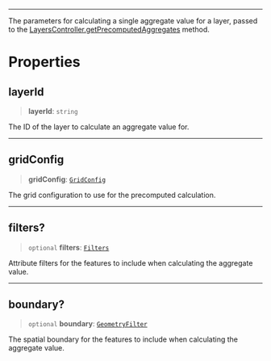 ***

The parameters for calculating a single aggregate value for a layer, passed to
the [LayersController.getPrecomputedAggregates](LayersController.md#getprecomputedaggregates) method.

# Properties

## layerId

> **layerId**: `string`

The ID of the layer to calculate an aggregate value for.

***

## gridConfig

> **gridConfig**: [`GridConfig`](GridConfig.md)

The grid configuration to use for the precomputed calculation.

***

## filters?

> `optional` **filters**: [`Filters`](Filters.md)

Attribute filters for the features to include when calculating the aggregate value.

***

## boundary?

> `optional` **boundary**: [`GeometryFilter`](GeometryFilter.md)

The spatial boundary for the features to include when calculating the aggregate value.
